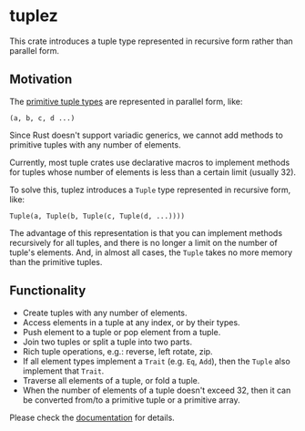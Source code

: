 # tuplez

This crate introduces a tuple type represented in recursive form rather than parallel form.

## Motivation

The [primitive tuple types](https://doc.rust-lang.org/std/primitive.tuple.html) are represented in parallel form, like:

```text
(a, b, c, d ...)
```

Since Rust doesn't support variadic generics, we cannot add methods to primitive tuples with any number of elements.

Currently, most tuple crates use declarative macros to implement methods for tuples whose number of elements is less than
a certain limit (usually 32).

To solve this, tuplez introduces a `Tuple` type represented in recursive form, like:

```text
Tuple(a, Tuple(b, Tuple(c, Tuple(d, ...))))
```

The advantage of this representation is that you can implement methods recursively for all tuples,
and there is no longer a limit on the number of tuple's elements. And, in almost all cases, the `Tuple` takes no more memory than
the primitive tuples.

## Functionality

* Create tuples with any number of elements.
* Access elements in a tuple at any index, or by their types.
* Push element to a tuple or pop element from a tuple.
* Join two tuples or split a tuple into two parts.
* Rich tuple operations, e.g.: reverse, left rotate, zip.
* If all element types implement a `Trait` (e.g. `Eq`, `Add`), then the `Tuple` also implement that `Trait`.
* Traverse all elements of a tuple, or fold a tuple.
* When the number of elements of a tuple doesn't exceed 32, then it can be converted from/to a primitive tuple or a primitive array.

Please check the [documentation](https://docs.rs/tuplez) for details.

